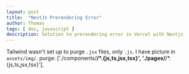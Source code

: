 ```yaml
---
layout: post
title:  "NextJs Prerendering Error"
author: Thomas
tags: [ dev, javascript ]
description: Solution to prerendering error in Vercel with Nextjs
---
```


Tailwind wasn't set up to purge `.jsx` files, only `.js`.
I have picture in `assets/img/`.
purge: ['./components/**/*.{js,ts,jsx,tsx}', './pages/**/*.{js,ts,jsx,tsx}'],
